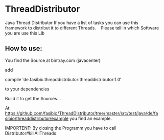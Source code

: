 # ThreadDistributor
Java Thread Distributor ﻿If you have a list of tasks you can use this framework to distribut it to different Threads. ﻿ ﻿ ﻿ Please tell in which Software you are use this Lib


## How to use: 

You find the Source at bintray.com (javacenter)

add 

compile 'de.fasibio.threaddistributor:threaddistributor:1.0' 

to your dependencies 

Build it to get the Sources... 


At https://github.com/fasibio/ThreadDistributor/tree/master/src/test/java/de/fasibio/threaddistributor/example you find an example. 


IMPORTENT: 
By closing the Programm you have to call Distributor#killAllThreads
